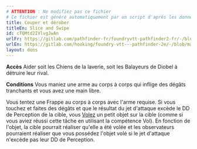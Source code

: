 ```yaml
---
# ATTENTION : Ne modifiez pas ce fichier
# Ce fichier est généré automatiquement par un script d'après les données du module Foundry VTT officiel et de sa traduction
title: Couper et dérober
titleEn: Slice and Swipe
id: cTQMtd2IVlvgJwAn
urlFr: https://gitlab.com/pathfinder-fr/foundryvtt-pathfinder2-fr/-/blob/master/data/feats/cTQMtd2IVlvgJwAn.htm
urlEn: https://gitlab.com/hooking/foundry-vtt---pathfinder-2e/-/blob/master/packs/data/feats.db/slice-and-swipe.json
layout: dons
---
```

**Accès** Aider soit les Chiens de la laverie, soit les Balayeurs de Diobel à détruire leur rival.

**Conditions** Vous maniez une arme au corps à corps qui inflige des dégâts tranchants et vous avez une main libre.

Vous tentez une Frappe au corps à corps avec l'arme requise. Si vous touchez et faites des dégâts et que le résultat du jet d'attaque excède le DD de Perception de la cible, vous [Volez](../actions/voler.html) un petit objet sur la cible (comme si vous aviez réussi cette tâche en utilisant la compétence Vol). En fonction de l'objet, la cible pourrait réaliser qu'elle a été volée et les observateurs pourraient réaliser que vous possédez l'objet volé si le jet d'attaque n'excède pas leur DD de Perception.
